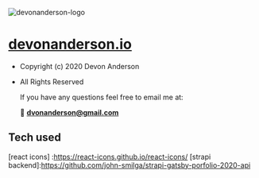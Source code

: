 ![devonanderson-logo](https://user-images.githubusercontent.com/24277002/91636691-9b86e600-e9d0-11ea-8dd3-dd280b1e4f2f.png)

# [devonanderson.io](https://devonanderson.io)

- Copyright (c) 2020 Devon Anderson
- All Rights Reserved
  
  If you have any questions feel free to email me at:

  🚀 **dvonanderson@gmail.com**


## Tech used

[react icons] :https://react-icons.github.io/react-icons/
[strapi backend]:https://github.com/john-smilga/strapi-gatsby-porfolio-2020-api
